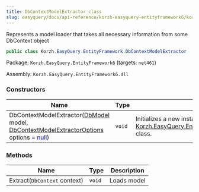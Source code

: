 ```yaml
---
title: DbContextModelExtractor class
slug: easyquery/docs/api-reference/korzh-easyquery-entityframework6/korzh-easyquery-entityframework-namespace/dbcontextmodelextractor-class
---
```



Represents a model loader that takes all necessary information from some DbContext object
```csharp
public class Korzh.EasyQuery.EntityFramework.DbContextModelExtractor

```
Package: `Korzh.EasyQuery.EntityFramework6` (targets: `net461`)

Assembly: `Korzh.EasyQuery.EntityFramework6.dll`

### Constructors

| Name | Type | Description | 
| --- | --- | --- | 
| DbContextModelExtractor([DbModel](/api-reference/korzh-easyquery-db/korzh-easyquery-db-namespace/dbmodel-class) model, [DbContextModelExtractorOptions](/api-reference/korzh-easyquery-entityframework6/korzh-easyquery-entityframework-namespace/dbcontextmodelextractoroptions-class) options = <span style='color: blue'>null</span>) | `void` | Initializes a new instance of the [Korzh.EasyQuery.EntityFramework.DbContextModelExtractor](/api-reference/korzh-easyquery-entityframework6/korzh-easyquery-entityframework-namespace/dbcontextmodelextractor-class) class. | 


### Methods

| Name | Type | Description | 
| --- | --- | --- | 
| Extract(`DbContext` context) | `void` | Loads model |